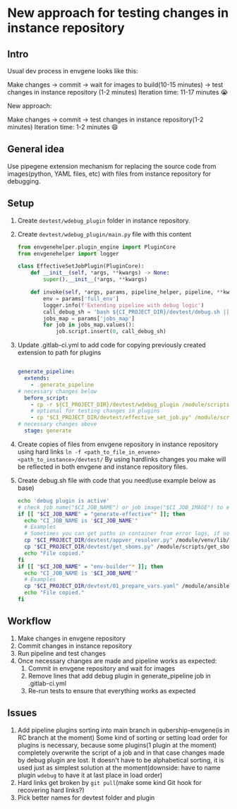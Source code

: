 # New approach for testing changes in instance repository

## Intro

Usual dev process in envgene looks like this:

Make changes -> commit -> wait for images to build(10-15 minutes) -> test changes in instance repository (1-2 minutes)
Iteration time: 11-17 minutes 😭

New approach:

Make changes -> commit -> test changes in instance repository(1-2 minutes)
Iteration time: 1-2 minutes 😄

## General idea

Use pipegene extension mechanism for replacing the source code from images(python, YAML files, etc) with files from instance repository for
debugging.

## Setup

1. Create `devtest/wdebug_plugin` folder in instance repository.
1. Create `devtest/wdebug_plugin/main.py` file with this content

    ```Python
    from envgenehelper.plugin_engine import PluginCore
    from envgenehelper import logger

    class EffectiveSetJobPlugin(PluginCore):
        def __init__(self, *args, **kwargs) -> None:
            super().__init__(*args, **kwargs)

        def invoke(self, *args, params, pipeline_helper, pipeline, **kwargs) -> None:
            env = params['full_env']
            logger.info(f'Extending pipeline with debug logic')
            call_debug_sh = 'bash ${CI_PROJECT_DIR}/devtest/debug.sh || true'
            jobs_map = params['jobs_map']
            for job in jobs_map.values():
                job.script.insert(0, call_debug_sh)
    ```

1. Update .gitlab-ci.yml to add code for copying previously created extension to path for plugins

    ```yaml

    generate_pipeline:
      extends:
        - .generate_pipeline
    # necessary changes below
      before_script:
        - cp -r ${CI_PROJECT_DIR}/devtest/wdebug_plugin /module/scripts/pipegene_plugins/per_env
        # optional for testing changes in plugins
        - cp "$CI_PROJECT_DIR/devtest/effective_set_job.py" /module/scripts/pipegene_plugins/per_env/effective_set_job/effective_set_job.py
    # necessary changes above
      stage: generate

    ```

1. Create copies of files from envgene repository in instance repository using hard links `ln -f <path_to_file_in_envene> <path_to_instance>/devtest/`
By using hardlinks changes you make will be reflected in both envgene and instance repository files.
1. Create debug.sh file with code that you need(use example below as base)

    ```bash
    echo 'debug plugin is active'
    # check job name("$CI_JOB_NAME") or job image("$CI_JOB_IMAGE") to ensure replacements happen in right places
    if [[ "$CI_JOB_NAME" = "generate-effective"* ]]; then
      echo "CI_JOB_NAME is '$CI_JOB_NAME'"
      # Examples
      # Sometimes you can get paths in container from error logs, if not look at the related Dockerfile to tell where file ends up in container
      cp "$CI_PROJECT_DIR/devtest/appver_resolver.py" /module/venv/lib/python3.10/site-packages/appver_resolver/appversion_resolver.py
      cp "$CI_PROJECT_DIR/devtest/get_sboms.py" /module/scripts/get_sboms.py
      echo "File copied."
    fi
    if [[ "$CI_JOB_NAME" = "env-builder"* ]]; then
      echo "CI_JOB_NAME is '$CI_JOB_NAME'"
      # Examples
      cp "$CI_PROJECT_DIR/devtest/01_prepare_vars.yaml" /module/ansible/roles/set_template_version/tasks/01_prepare_vars.yaml
      echo "File copied."
    fi
    ```

## Workflow

1. Make changes in envgene repository
1. Commit changes in instance repository
1. Run pipeline and test changes
1. Once necessary changes are made and pipeline works as expected:
    1. Commit in envgene repository and wait for images
    1. Remove lines that add debug plugin in generate_pipeline job in .gitlab-ci.yml
    1. Re-run tests to ensure that everything works as expected

## Issues

1. Add pipeline plugins sorting into main branch in qubership-envgene(is in RC branch at the moment)
Some kind of sorting or setting load order for plugins is necessary, because some plugins(1 plugin at the moment) completely overwrite the
script of a job and in that case changes made by debug plugin are lost. It doesn't have to be alphabetical sorting, it is used just as
simplest solution at the moment(downside: have to name plugin `wdebug` to have it at last place in load order)
1. Hard links get broken by `git pull`(make some kind Git hook for recovering hard links?)
1. Pick better names for devtest folder and plugin
